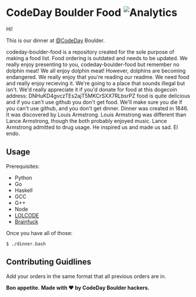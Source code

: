 # CodeDay Boulder Food ![Analytics](https://ga-beacon.appspot.com/UA-34529482-6/codeday-boulder-food/readme?pixel)

Hi!

This is our dinner at [@CodeDay](https://twitter.com/CodeDay) Boulder.

codeday-boulder-food is a repository created for the sole purpose of making a
food list. Food ordering is outdated and needs to be updated. We really enjoy
presenting to you, codeday-boulder-food but remember no dolphin meat! We all
enjoy dolphin meat! However, dolphins are becoming endangered. We really enjoy
that you're reading our readme. We need food and really enjoy recieving it.
We're going to a place that sounds illegal but isn't. We'd really appreciate it
if you'd donate for food at this dogecoin address:
DNHuKD4gvczTEs2ajT5MKCrSXX7RLbsrPZ food is quite delicious and if you can't use
github you don't get food. We'll make sure you die if you can't use github, and
you don't get dinner. Dinner was created in 1846. It was discovered by Louis
Armstrong. Louis Armstrong was different than Lance Armstrong, though the both
probably enjoyed music. Lance Armstrong admitted to drug usage. He inspired us
and made us sad. El endo.

## Usage

Prerequisites:

* Python
* Go
* Haskell
* GCC
* G++
* Node
* [LOLCODE](https://github.com/justinmeza/lci)
* [Brainfuck](https://github.com/shurizzle/brainfuck)

Once you have all of those:

    $ ./dinner.bash

## Contributing Guidlines

Add your orders in the same format that all previous orders are in.

**Bon appetite.**
**Made with ♥ by CodeDay Boulder hackers.**
